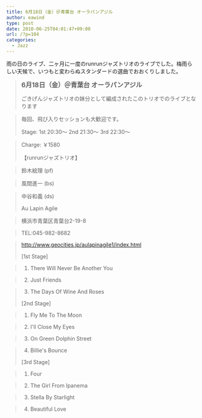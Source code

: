 ```yaml
---
title: 6月18日（金）＠青葉台 オーラパンアジル
author: eawind
type: post
date: 2010-06-25T04:01:47+09:00
url: /?p=104
categories:
  - Jazz
---
```

雨の日のライブ、二ヶ月に一度のrunrunジャズトリオのライブでした。梅雨らしい天候で、いつもと変わらぬスタンダードの選曲でおおくりしました。

> **<big>6月18日（金）＠青葉台 オーラパンアジル</big>**
>
> ごきげんジャズトリオの妹分として編成されたこのトリオでのライブとなります

> 毎回、飛び入りセッションも大歓迎です。
>
> Stage: 1st 20:30〜 2nd 21:30〜 3rd 22:30〜

> Charge: ￥1580
>
> 【runrunジャズトリオ】

> 鈴木絵理 (pf)

> 風間進一 (bs)

> 中谷和義 (ds)
>
> Au Lapin Agile

> 横浜市青葉区青葉台2-19-8

> TEL:045-982-8682

> http://www.geocities.jp/aulapinagile1/index.html
>
> [1st Stage]

> 1. There Will Never Be Another You

> 2. Just Friends

> 3. The Days Of Wine And Roses
>
> [2nd Stage]

> 1. Fly Me To The Moon

> 2. I'll Close My Eyes

> 3. On Green Dolphin Street

> 4. Billie's Bounce
>
> [3rd Stage]

> 1. Four

> 2. The Girl From Ipanema

> 3. Stella By Starlight

> 4. Beautiful Love
